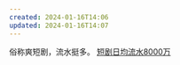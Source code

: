 ```yaml
---
created: 2024-01-16T14:06
updated: 2024-01-16T14:07
---
```

俗称爽短剧，流水挺多。
[短剧日均流水8000万](https://www.woshipm.com/it/5973728.html)
